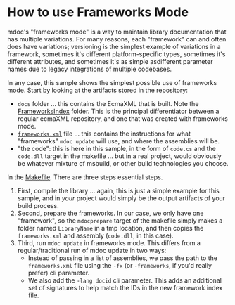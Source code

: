 # How to use Frameworks Mode

mdoc's "frameworks mode" is a way to maintain library documentation that 
has multiple variations. For many reasons, each "framework" can and often
does have variations; versioning is the simplest example of variations in a framework,
sometimes it's different platform-specific types, sometimes it's different attributes, 
and sometimes it's as simple asdifferent parameter names due to legacy integrations 
of multiple codebases.

In any case, this sample shows the simplest possible use of frameworks mode.
Start by looking at the artifacts stored in the repository:

- `docs` folder ... this contains the EcmaXML that is built. Note the [FrameworksIndex](docs/FrameworksIndex) folder. This is the principal differentiator between a regular ecmaXML repository, and one that was created with frameworks mode.
- [`frameworks.xml`](frameworks.xml) file ... this contains the instructions for what "frameworks" `mdoc update` will use, and where the assemblies will be. 
- "the code": this is here in this sample, in the form of `code.cs` and the `code.dll` target in the makefile ... but in a real project, would obviously be whatever mixture of msbuild, or other build technologies you choose.

In the [Makefile](Makefile). There are three steps essential steps.

1. First, compile the library ... again, this is just a simple example for this sample, and in *your* project would simply be the output artifacts of your build process.
2. Second, prepare the frameworks. In our case, we only have one "framework", so the `mdocprepare` target of the makefile simply makes a folder named `LibraryName` in a tmp location, and then copies the `frameworks.xml` and assembly (`code.dll`, in this case).
3. Third, run `mdoc update` in frameworks mode. This differs from a regular/traditional run of mdoc update in two ways:
    - Instead of passing in a list of assemblies, we pass the path to the `frameworks.xml` file using the `-fx` (or `-frameworks`, if you'd really prefer) cli parameter.
    - We also add the `-lang docid` cli parameter. This adds an additional set of signatures to help match the IDs in the new framework index file.
